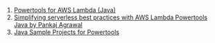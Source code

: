 
1. [Powertools for AWS Lambda (Java)](https://docs.powertools.aws.dev/lambda/java/)
1. [Simplifying serverless best practices with AWS Lambda Powertools Java by Pankaj Agrawal](https://aws.amazon.com/blogs/opensource/simplifying-serverless-best-practices-with-aws-lambda-powertools-java/)
1. [Java Sample Projects for Powertools](https://github.com/aws-powertools/powertools-lambda-java/tree/main)